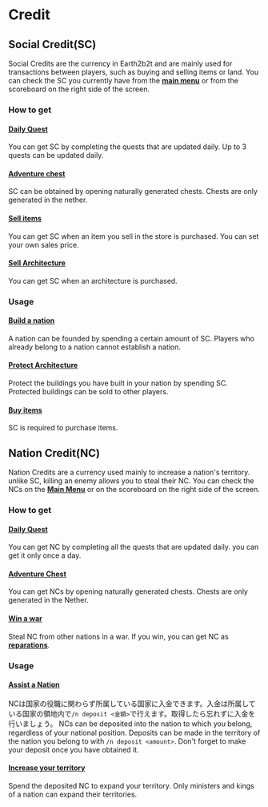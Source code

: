 # Credit
## Social Credit(SC)
Social Credits are the currency in Earth2b2t and are mainly used for transactions between players, such as buying and selling items or land. You can check the SC you currently have from the [**main menu**](/guide/menu) or from the scoreboard on the right side of the screen.

### How to get
#### [**Daily Quest**](/guide/dailyquest)
You can get SC by completing the quests that are updated daily. Up to 3 quests can be updated daily. 

#### [**Adventure chest**](/guide/adventurechest)
SC can be obtained by opening naturally generated chests. Chests are only generated in the nether.

#### [**Sell items**](/guide/chestshop)
You can get SC when an item you sell in the store is purchased. You can set your own sales price.

#### [**Sell Architecture**](/guide/protect)
You can get SC when an architecture is purchased.

### Usage
#### [**Build a nation**](/guide/nation)
A nation can be founded by spending a certain amount of SC. Players who already belong to a nation cannot establish a nation.

#### [**Protect Architecture**](/guide/houseprotect)
Protect the buildings you have built in your nation by spending SC. Protected buildings can be sold to other players.

#### [**Buy items**](/guide/chestshop)
SC is required to purchase items.

## Nation Credit(NC)
Nation Credits are a currency used mainly to increase a nation's territory. unlike SC, killing an enemy allows you to steal their NC. You can check the NCs on the [**Main Menu**](/guide/menu) or on the scoreboard on the right side of the screen.  


### How to get
#### [**Daily Quest**](/guide/dailyquest)
You can get NC by completing all the quests that are updated daily. you can get it only once a day. 

#### [**Adventure Chest**](/guide/adventurechest)
You can get NCs by opening naturally generated chests. Chests are only generated in the Nether.

#### [**Win a war**](/guide/war)
Steal NC from other nations in a war. If you win, you can get NC as [**reparations**](/guide/afterwar).

### Usage
#### [**Assist a Nation**](/guide/development) 
NCは国家の役職に関わらず所属している国家に入金できます。入金は所属している国家の領地内で```/n deposit <金額>```で行えます。取得したら忘れずに入金を行いましょう。
NCs can be deposited into the nation to which you belong, regardless of your national position. Deposits can be made in the territory of the nation you belong to with ``/n deposit <amount>``. Don't forget to make your deposit once you have obtained it.

#### [**Increase your territory**](/guide/development) 
Spend the deposited NC to expand your territory. Only ministers and kings of a nation can expand their territories.

